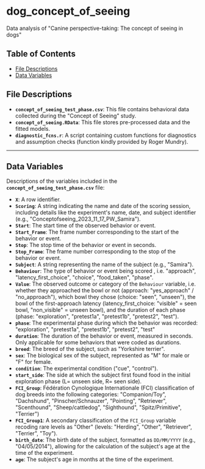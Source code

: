 # dog_concept_of_seeing

Data analysis of "Canine perspective-taking: The concept of seeing in dogs"

## Table of Contents

- [File Descriptions](#file-descriptions)
- [Data Variables](#data-variables)


## File Descriptions

- **`concept_of_seeing_test_phase.csv`**: This file contains behavioral data collected during the "Concept of Seeing" study.
- **`concept_of_seeing.RData`**: This file stores pre-processed data and the fitted models.
- **`diagnostic_fcns.r`**: A script containing custom functions for diagnostics and assumption checks (function kindly provided by Roger Mundry).

---

## Data Variables

Descriptions of the variables included in the **`concept_of_seeing_test_phase.csv`** file:

- **`X`**: A row identifier.
- **`Scoring`**: A string indicating the name and date of the scoring session,  including details like the experiment's name, date, and subject identifier (e.g., "Conceptofseeing_2023_11_17_PW_Samira").
- **`Start`**: The start time of the observed behavior or event.
- **`Start_Frame`**: The frame number corresponding to the start of the behavior or event.
- **`Stop`**: The stop time of the behavior or event in seconds.
- **`Stop_Frame`**: The frame number corresponding to the stop of the behavior or event. 
- **`Subject`**: A string representing the name  of the subject (e.g., "Samira").
- **`Behaviour`**: The type of behavior or event being scored , i.e. "approach", "latency_first_choice", "choice", "food_taken", "phase".
- **`Value`**: The observed outcome or category of the `Behaviour` variable, i.e.  whether they approached the bowl or not (approach: "yes_approach" / "no_approach"), which bowl they chose (choice: "seen", "unseen"), the bowl of the first-approach latency (latency_first_choice: "visible" = seen bowl, "non_visible" = unseen bowl), and the duration of each phase (phase: "exploration", "pretest1a", "pretest1b", "pretest2", "test").
- **`phase`**: The experimental phase during which the behavior was recorded: "exploration", "pretest1a", "pretest1b", "pretest2", "test"  
- **`duration`**: The duration of the behavior or event, measured in seconds. Only applicable for some behaviors that were coded as durations.
- **`breed`**: The breed of the subject, such as "Yorkshire terrier".
- **`sex`**: The biological sex of the subject, represented as "M" for male or "F" for female.
- **`condition`**: The experimental condition ("cue", "control").
- **`start_side`**: The side at which the subject first found food in the initial exploration phase (L= unseen side, R= seen side).
- **`FCI_Group`**: Fédération Cynologique Internationale (FCI) classification of dog breeds into the following categories: "Companion/Toy", "Dachshund", "Pinscher/Schnauzer", "Pointing", "Retriever", "Scenthound", "Sheep/cattledog", "Sighthound", "Spitz/Primitive", "Terrier")
- **`FCI_Group1`**: A secondary classification of the `FCI_Group` variable recoding rare levels as "Other" (levels: "Herding", "Other", "Retriever", "Terrier", "Toy").
- **`birth_date`**: The birth date of the subject, formatted as `DD/MM/YYYY` (e.g., "04/05/2014"), allowing for the calculation of the subject's age at the time of the experiment.
- **`age`**: The subject's age in months at the time of the experiment. 
